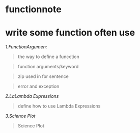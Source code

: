 # functionnote
write some function often use
=============
*1.FunctionArgumen:* 
>the way to define a funcction

>function arguments/keyword
   
>zip used in for sentence 
   
>error and exception 
 
*2.LaLambda Expressions* 
> define how to use Lambda Expressions

*3.Science Plot* 

> Science Plot
